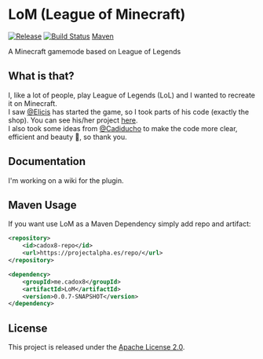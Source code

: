 # LoM (League of Minecraft)

[![Release](https://img.shields.io/badge/release-0.0.7--SNAPSHOT-yellowgreen.svg)](https://github.com/cadox8/LoM/commits/master) [![Build Status](https://travis-ci.org/cadox8/LoM.svg?branch=master)](https://travis-ci.org/cadox8/LoM) [Maven](https://projectalpha.es/repo/me/cadox8/LoM/)

A Minecraft gamemode based on League of Legends
## What is that?

I, like a lot of people, play League of Legends (LoL) and I wanted to recreate it on Minecraft.<br>
I saw [@Elicis](https://github.com/Elicis) has started the game, so I took parts of his code (exactly the shop). You can see his/her project [here](https://github.com/Elicis/LoM).<br>
I also took some ideas from [@Cadiducho](https://github.com/cadiducho) to make the code more clear, efficient and beauty :purple_heart:, so thank you.

## Documentation

I'm working on a wiki for the plugin.

## Maven Usage

If you want use LoM as a Maven Dependency simply add repo and artifact:

```xml
<repository>
	<id>cadox8-repo</id>
    <url>https://projectalpha.es/repo/</url>
</repository>

<dependency>
    <groupId>me.cadox8</groupId>
    <artifactId>LoM</artifactId>
    <version>0.0.7-SNAPSHOT</version>
</dependency>
```

## License

This project is released under the [Apache License 2.0](https://github.com/cadox8/LoM/blob/master/LICENSE).
